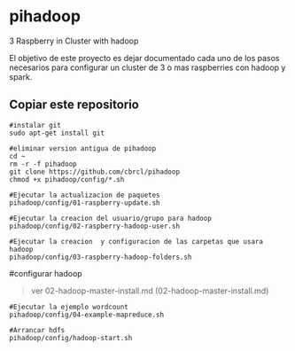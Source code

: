 # pihadoop
3 Raspberry in Cluster with hadoop


El objetivo de este proyecto es dejar documentado cada uno de los pasos necesarios para configurar un cluster de 3 o mas raspberries con hadoop y spark.

## Copiar este repositorio
```
#instalar git
sudo apt-get install git

#eliminar version antigua de pihadoop
cd ~
rm -r -f pihadoop
git clone https://github.com/cbrcl/pihadoop
chmod +x pihadoop/config/*.sh

#Ejecutar la actualizacion de paquetes
pihadoop/config/01-raspberry-update.sh

#Ejecutar la creacion del usuario/grupo para hadoop
pihadoop/config/02-raspberry-hadoop-user.sh

#Ejecutar la creacion  y configuracion de las carpetas que usara hadoop
pihadoop/config/03-raspberry-hadoop-folders.sh
```
#configurar hadoop
> ver 02-hadoop-master-install.md (02-hadoop-master-install.md)

```
#Ejecutar la ejemplo wordcount
pihadoop/config/04-example-mapreduce.sh

#Arrancar hdfs
pihadoop/config/hadoop-start.sh
```
